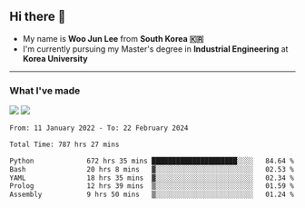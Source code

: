 ## Hi there 👋

- My name is **Woo Jun Lee** from **South Korea 🇰🇷**
- I'm currently pursuing my Master's degree in **Industrial Engineering** at **Korea University**

---

### What I've made

<a href="https://share.streamlit.io/tomtom1103/kuiai_hackathon_2022/main/JL_app.py"><img src="https://img.shields.io/badge/Journey Lee-161B22?style=for-the-badge&logo=streamlit&logoColor=FF4B4B"/></a> <a href="https://jeon-100.github.io/Dangzang/"><img src="https://img.shields.io/badge/당신을 위한 장학금, 당장!-161B22?style=for-the-badge&logo=react&logoColor=#61DAFB"/></a>

<!--START_SECTION:waka-->

```txt
From: 11 January 2022 - To: 22 February 2024

Total Time: 787 hrs 27 mins

Python             672 hrs 35 mins █████████████████████░░░░   84.64 %
Bash               20 hrs 8 mins   ▓░░░░░░░░░░░░░░░░░░░░░░░░   02.53 %
YAML               18 hrs 35 mins  ▓░░░░░░░░░░░░░░░░░░░░░░░░   02.34 %
Prolog             12 hrs 39 mins  ▒░░░░░░░░░░░░░░░░░░░░░░░░   01.59 %
Assembly           9 hrs 50 mins   ▒░░░░░░░░░░░░░░░░░░░░░░░░   01.24 %
```

<!--END_SECTION:waka-->
